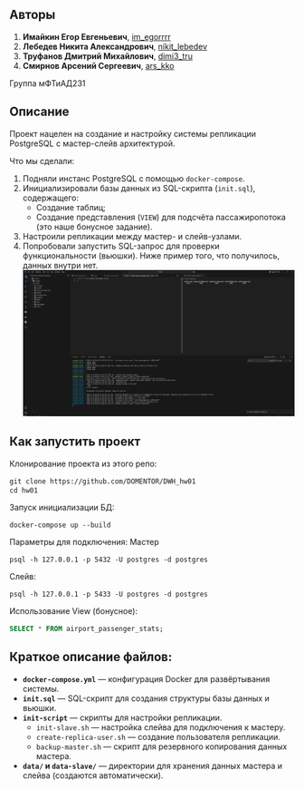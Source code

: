 ## Авторы
1. **Имайкин Егор Евгеньевич**, [im_egorrrr](https://t.me/im_egorrrr)
2. **Лебедев Никита Александрович**, [nikit_lebedev](https://t.me/nikit_lebedev)
3. **Труфанов Дмитрий Михайлович**, [dimi3_tru](https://t.me/dimi3_tru)
4. **Смирнов Арсений Сергеевич**, [ars_kko](https://t.me/ars_kko)

Группа мФТиАД231

## Описание
Проект нацелен на создание и настройку системы репликации PostgreSQL с мастер-слейв архитектурой. 

Что мы сделали:
1. Подняли инстанс PostgreSQL с помощью `docker-compose`.
2. Инициализировали базы данных из SQL-скрипта (`init.sql`), содержащего:
   - Создание таблиц;
   - Создание представления (`VIEW`) для подсчёта пассажиропотока (это наше бонусное задание).
3. Настроили репликации между мастер- и слейв-узлами.
4. Попробовали запустить SQL-запрос для проверки функциональности (вьюшки). Ниже пример того, что получилось, данных внутри нет.
![alt text](image-1.png)

## Как запустить проект

Клонирование проекта из этого репо:
```
git clone https://github.com/DOMENTOR/DWH_hw01
cd hw01
```
Запуск инициализации БД:
```
docker-compose up --build
```
Параметры для подключения:
Мастер
```
psql -h 127.0.0.1 -p 5432 -U postgres -d postgres
```
Слейв:
```
psql -h 127.0.0.1 -p 5433 -U postgres -d postgres
```
Использование View (бонусное):
```sql
SELECT * FROM airport_passenger_stats;
```

## Краткое описание файлов:

- **`docker-compose.yml`** — конфигурация Docker для развёртывания системы.
- **`init.sql`** — SQL-скрипт для создания структуры базы данных и вьюшки.
- **`init-script`** — скрипты для настройки репликации.
  - `init-slave.sh` — настройка слейва для подключения к мастеру.
  - `create-replica-user.sh` — создание пользователя репликации.
  - `backup-master.sh` — скрипт для резервного копирования данных мастера.
- **`data/` и `data-slave/`** — директории для хранения данных мастера и слейва (создаются автоматически).

